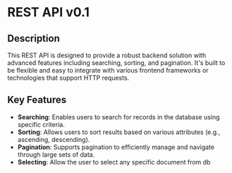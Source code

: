 # REST API v0.1

## Description
This REST API is designed to provide a robust backend solution with advanced features including searching, sorting, and pagination. It's built to be flexible and easy to integrate with various frontend frameworks or technologies that support HTTP requests.

## Key Features
- **Searching**: Enables users to search for records in the database using specific criteria.
- **Sorting**: Allows users to sort results based on various attributes (e.g., ascending, descending).
- **Pagination**: Supports pagination to efficiently manage and navigate through large sets of data.
- **Selecting**: Allow the user to select any specific document from db
